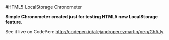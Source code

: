 #HTML5 LocalStorage Chronometer

**Simple Chronometer created just for testing HTML5 new LocalStorage feature.**

See it live on CodePen: http://codepen.io/alejandroperezmartin/pen/GhAJy
